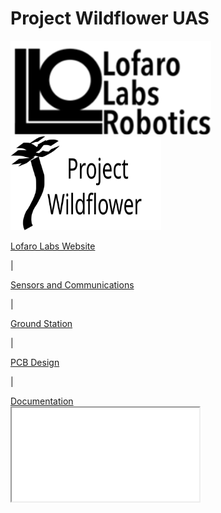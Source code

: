 <!DOCTYPE HTML>
<html>
  <head>
    <meta charset="UTF-8">
  </head>
  <body>
    <!--Main Header-->
    <h1> Project Wildflower UAS </h1>
    <!--Logos-->
    <p float="left">
      <img src="Images\Logos\LofaroLabsLogo.svg" height="150px">
      <img src="Images\Logos\Project_Wildflower.svg" height="150px">
    </p>
    <!--Link Bar-->
    <nav float="left">
      <a href="http://lofarolabs.com/" target="_blank">Lofaro Labs Website</a>
      <p> | </p>
      <a href="http://lofarolabs.com/" target="_blank">Sensors and Communications</a>
      <p> | </p>
      <a href="http://lofarolabs.com/" target="_blank">Ground Station</a>
      <p> | </p>
      <a href="http://lofarolabs.com/" target="_blank">PCB Design</a>
      <p> | </p>
      <a href="http://lofarolabs.com/" target="_blank">Documentation</a>
    </nav>
    <iframe src="GroundStation.md"></iframe> 
    </body>
</html>
